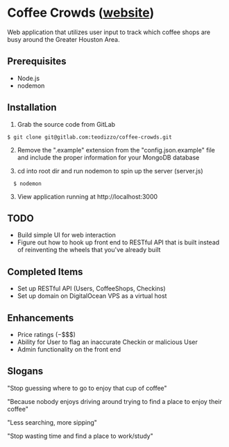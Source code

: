 # Coffee Crowds ([website](http://www.coffeecrowds.com))
Web application that utilizes user input to track which coffee shops are busy around the Greater Houston Area.

## Prerequisites
- Node.js
- nodemon

## Installation
1. Grab the source code from GitLab

```
$ git clone git@gitlab.com:teodizzo/coffee-crowds.git
```

2. Remove the ".example" extension from the "config.json.example" file and include the proper information for your MongoDB database

3. cd into root dir and run nodemon to spin up the server (server.js)

```
  $ nodemon
```

3. View application running at http://localhost:3000

## TODO
- Build simple UI for web interaction
- Figure out how to hook up front end to RESTful API that is built instead of reinventing the wheels that you've already built

## Completed Items
- Set up RESTful API (Users, CoffeeShops, Checkins)
- Set up domain on DigitalOcean VPS as a virtual host

## Enhancements
- Price ratings ($-$$$$)
- Ability for User to flag an inaccurate Checkin or malicious User
- Admin functionality on the front end

## Slogans
"Stop guessing where to go to enjoy that cup of coffee"

"Because nobody enjoys driving around trying to find a place to enjoy their coffee"

"Less searching, more sipping"

"Stop wasting time and find a place to work/study"
